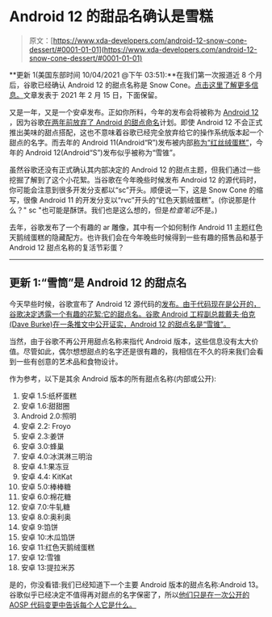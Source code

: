 # Android 12 的甜品名确认是雪糕

> 原文：[https://www.xda-developers.com/android-12-snow-cone-dessert/#0001-01-01](https://www.xda-developers.com/android-12-snow-cone-dessert/#0001-01-01)

**更新 1(美国东部时间 10/04/2021 @下午 03:51):**在我们第一次报道近 8 个月后，谷歌已经确认 Android 12 的甜点名称是 Snow Cone。[点击这里了解更多信息。](#update1)文章发表于 2021 年 2 月 15 日，下面保留。

又是一年，又是一个安卓发布。正如你所料，今年的发布会将被称为 [Android 12](https://www.xda-developers.com/android-12/) ，因为谷歌[在两年前放弃了 Android 的甜点命名](https://www.xda-developers.com/android-10-android-q-brand-redesign/)计划。即使 Android 12 不会正式推出美味的甜点搭配，这也不意味着谷歌已经完全放弃给它的操作系统版本起一个甜点的名字。而去年的 Android 11(Android“R”)发布被内部[称为“红丝绒蛋糕”](https://www.xda-developers.com/android-11-red-velvet-cake/)，今年的 Android 12(Android“S”)发布似乎被称为“雪锥”。

虽然谷歌还没有正式确认其内部决定的 Android 12 的甜点主题，但我们通过一些挖掘了解到了这个小花絮。当谷歌在今年晚些时候发布 Android 12 的源代码时，你可能会注意到很多开发分支都以“sc”开头。顺便说一下，这是 Snow Cone 的缩写，很像 Android 11 的开发分支以“rvc”开头的“红色天鹅绒蛋糕”。(你说那是什么？" sc "也可能是酥饼。我们也是这么想的，但是*检查笔记*不是。)

去年，谷歌发布了一个有趣的 ar 雕像，其中有一个如何制作 Android 11 主题红色天鹅绒蛋糕的隐藏配方。也许我们会在今年晚些时候得到一些有趣的搭售品和基于 Android 12 甜点名称的复活节彩蛋？

* * *

## 更新 1:“雪筒”是 Android 12 的甜点名

今天早些时候，谷歌宣布了 Android 12 源代码的[发布。由于代码现在是公开的，谷歌决定透露一个有趣的花絮:它的甜点名。谷歌 Android 工程副总裁戴夫·伯克(Dave Burke)在一条推文中公开证实，Android 12 的甜点名是“雪锥”。](https://www.xda-developers.com/android-12-launched/)

当然，由于谷歌不再公开用甜点名称来指代 Android 版本，这些信息没有太大价值。尽管如此，偶尔想想甜点的名字还是很有趣的，我相信在不久的将来我们会看到一些有创意的艺术品和食物设计。

作为参考，以下是其余 Android 版本的所有甜点名称(内部或公开):

1.  安卓 1.5:纸杯蛋糕
2.  安卓 1.6:甜甜圈
3.  Android 2.0:照明
4.  安卓 2.2: Froyo
5.  安卓 2.3:姜饼
6.  安卓 3.0:蜂巢
7.  安卓 4.0:冰淇淋三明治
8.  安卓 4.1:果冻豆
9.  安卓 4.4: KitKat
10.  安卓 5.0:棒棒糖
11.  安卓 6.0:棉花糖
12.  安卓 7.0:牛轧糖
13.  安卓 8.0:奥利奥
14.  安卓 9:馅饼
15.  安卓 10:木瓜馅饼
16.  安卓 11:红色天鹅绒蛋糕
17.  安卓 12:雪锥
18.  安卓 13:提拉米苏

是的，你没看错:我们已经知道下一个主要 Android 版本的甜点名称:Android 13。谷歌似乎已经决定不值得再对甜点的名字保密了，所以[他们只是在一次公开的 AOSP 代码变更中告诉每个人它是什么。](https://www.xda-developers.com/google-android-13-t-tiramisu-dessert-name/)